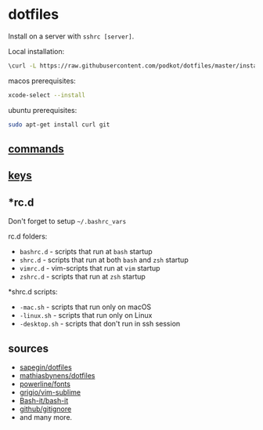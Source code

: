 # dotfiles

Install on a server with `sshrc [server]`.

Local installation:

```bash
\curl -L https://raw.githubusercontent.com/podkot/dotfiles/master/install | bash
```

macos prerequisites:

```bash
xcode-select --install
```

ubuntu prerequisites:

```bash
sudo apt-get install curl git
```

## [commands](COMMANDS.md)

## [keys](KEYS.md)

## \*rc.d

Don't forget to setup `~/.bashrc_vars`

rc.d folders:

- `bashrc.d` - scripts that run at `bash` startup
- `shrc.d` - scripts that run at both `bash` and `zsh` startup
- `vimrc.d` - vim-scripts that run at `vim` startup
- `zshrc.d` - scripts that run at `zsh` startup

\*shrc.d scripts:

- `-mac.sh` - scripts that run only on macOS
- `-linux.sh` - scripts that run only on Linux
- `-desktop.sh` - scripts that don't run in ssh session

## sources

- [sapegin/dotfiles](https://github.com/sapegin/dotfiles)
- [mathiasbynens/dotfiles](https://github.com/mathiasbynens/dotfiles)
- [powerline/fonts](https://github.com/powerline/fonts)
- [grigio/vim-sublime](https://github.com/grigio/vim-sublime)
- [Bash-it/bash-it](https://github.com/Bash-it/bash-it)
- [github/gitignore](https://github.com/github/gitignore)
- and many more.

